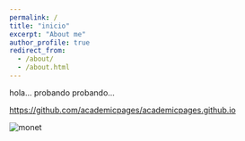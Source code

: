 ```yaml
---
permalink: /
title: "inicio"
excerpt: "About me"
author_profile: true
redirect_from: 
  - /about/
  - /about.html
---
```


hola... probando probando...

<https://github.com/academicpages/academicpages.github.io>



![monet](http://1.bp.blogspot.com/-pY-pU0yYVNo/UlwAObieZNI/AAAAAAAAn0Q/3_bD0jUInI8/s1600/1878+The+Avenue+oil+on+canvas+Private+Collection.jpg)
